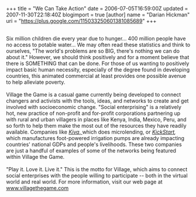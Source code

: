 +++
title = "We Can Take Action"
date = 2006-07-05T16:59:00Z
updated = 2007-11-30T22:18:40Z
blogimport = true 
[author]
	name = "Darian Hickman"
	uri = "https://plus.google.com/115033250601381085689"
+++

<a onblur="try {parent.deselectBloggerImageGracefully();} catch(e) {}" href="http://www.villagethegame.com/uploaded_images/villagegarden-734258.jpg"><img style="margin: 0pt 0pt 10px 10px; float: right; cursor: pointer;" src="http://www.villagethegame.com/uploaded_images/villagegarden-734251.jpg" alt="" border="0" /></a><br />Six million children die every year due to hunger... 400 million people have no access to potable water... We may often read these statistics and think to ourselves, "The world's problems are so BIG, there's nothing we can do about it." However, we should think positively and for a moment believe that there is SOMETHING that can be done. For those of us wanting to positively impact basic human necessity, especially of the degree found in developing countries, this animated commercial at least provides one possible avenue to help alleviate poverty.<br /><br />Village the Game is a casual game currently being developed to connect changers and activists with the tools, ideas, and networks to create and get involved with socioeconomic change. "Social enterprising" is a relatively hot, new practice of non-profit and for-profit corporations partnering up with rural and urban villagers in places like Kenya, India, Mexico, Peru, and so forth to help them make the most out of the resources they have readily available. Companies like <a href="http://www.kiva.org/"><i>Kiva</i>, </a>which does microlending, or <i><a href="http://www.kickstart.org/">KickStart</a>,</i> which manufactures foot-powered irrigation pumps are already impacting countries' national GDPs and people's livelihoods. These two companies are just a handful of examples of some of the networks being featured within Village the Game.<br /><br />"Play it. Love it. Live it." This is the motto for Village, which aims to connect social enterprises with the people willing to participate -- both in the virtual world and real world. For more information, visit our web page at <a href="http://www.villagethegame.com/">www.villagethegame.com</a>
